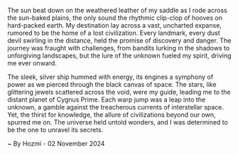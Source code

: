 
The sun beat down on the weathered leather of my saddle as I rode across the sun-baked plains, the only sound the rhythmic clip-clop of hooves on hard-packed earth. My destination lay across a vast, uncharted expanse, rumored to be the home of a lost civilization. Every landmark, every dust devil swirling in the distance, held the promise of discovery and danger. The journey was fraught with challenges, from bandits lurking in the shadows to unforgiving landscapes, but the lure of the unknown fueled my spirit, driving me ever onward.

The sleek, silver ship hummed with energy, its engines a symphony of power as we pierced through the black canvas of space. The stars, like glittering jewels scattered across the void, were my guide, leading me to the distant planet of Cygnus Prime. Each warp jump was a leap into the unknown, a gamble against the treacherous currents of interstellar space. Yet, the thirst for knowledge, the allure of civilizations beyond our own, spurred me on. The universe held untold wonders, and I was determined to be the one to unravel its secrets. 

~ By Hozmi - 02 November 2024
